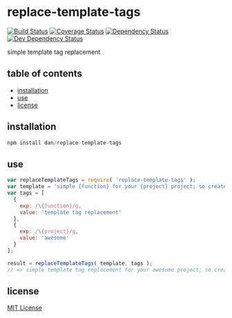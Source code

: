 # replace-template-tags
[![Build Status][travis-image]][travis-url] [![Coverage Status][coveralls-image]][coveralls-url] [![Dependency Status][david-dm-image]][david-dm-url] [![Dev Dependency Status][david-dm-dev-image]][david-dm-dev-url]

simple template tag replacement

## table of contents
* [installation](#installation)
* [use](#use)
* [license](#license)

## installation
```javascript
npm install dan/replace-template-tags
```

## use
```javascript
var replaceTemplateTags = require( 'replace-template-tags' );
var template = 'simple {function} for your {project} project; so create something {project}!';
var tags = [
  {
    exp: /\{function}/g,
    value: 'template tag replacement'
  },
  {
    exp: /\{project}/g,
    value: 'awesome'
  }
];

result = replaceTemplateTags( template, tags );
// => simple template tag replacement for your awesome project; so create something awesome!
```

## license
[MIT License][mit-license]

[coveralls-image]: https://coveralls.io/repos/github/dan-nl/replace-template-tags/badge.svg?branch=master
[coveralls-url]: https://coveralls.io/github/dan-nl/replace-template-tags?branch=master
[david-dm-image]: https://david-dm.org/dan-nl/replace-template-tags.svg
[david-dm-url]: https://david-dm.org/dan-nl/replace-template-tags
[david-dm-dev-image]: https://david-dm.org/dan-nl/replace-template-tags/dev-status.svg
[david-dm-dev-url]: https://david-dm.org/dan-nl/replace-template-tags?type=dev
[mit-license]: https://raw.githubusercontent.com/dan-nl/replace-template-tags/master/license.txt
[travis-image]: https://travis-ci.org/dan-nl/replace-template-tags.svg?branch=master
[travis-url]: https://travis-ci.org/dan-nl/replace-template-tags
